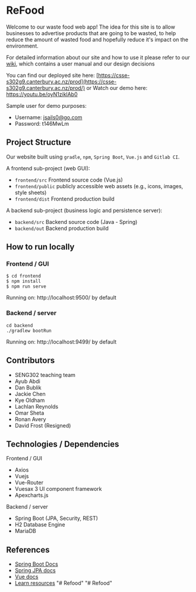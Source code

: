 # ReFood

Welcome to our waste food web app!
The idea for this site is to allow businesses to advertise products that are going to be wasted, to help reduce the amount of wasted food and hopefully reduce it's impact on the environment.

For detailed information about our site and how to use it please refer to our [wiki](https://eng-git.canterbury.ac.nz/seng302-2021/team-900/-/wikis/home), which contains a user manual and our design decisions

You can find our deployed site here: [https://csse-s302g9.canterbury.ac.nz/prod](https://csse-s302g9.canterbury.ac.nz/prod/)
or
Watch our demo here: https://youtu.be/oyN1ziklAb0


Sample user for demo purposes:
- Username: jsails0@go.com
- Password: t146MwLm





## Project Structure

Our website built using `gradle`, `npm`, `Spring Boot`, `Vue.js` and `Gitlab CI`.

A frontend sub-project (web GUI):

- `frontend/src` Frontend source code (Vue.js)
- `frontend/public` publicly accessible web assets (e.g., icons, images, style sheets)
- `frontend/dist` Frontend production build

A backend sub-project (business logic and persistence server):

- `backend/src` Backend source code (Java - Spring)
- `backend/out` Backend production build

## How to run locally

### Frontend / GUI

    $ cd frontend
    $ npm install
    $ npm run serve

Running on: http://localhost:9500/ by default

### Backend / server

    cd backend
    ./gradlew bootRun

Running on: http://localhost:9499/ by default

## Contributors

- SENG302 teaching team
- Ayub Abdi
- Dan Bublik
- Jackie Chen
- Kye Oldham
- Lachlan Reynolds
- Omar Sheta
- Ronan Avery
- David Frost (Resigned)

## Technologies / Dependencies

Frontend / GUI
- Axios
- Vuejs
- Vue-Router
- Vuesax 3 UI component framework
- Apexcharts.js

Backend / server
- Spring Boot (JPA, Security, REST)
- H2 Database Engine
- MariaDB

## References

- [Spring Boot Docs](https://docs.spring.io/spring-boot/docs/current/reference/htmlsingle/)
- [Spring JPA docs](https://docs.spring.io/spring-data/jpa/docs/current/reference/html/)
- [Vue docs](https://vuejs.org/v2/guide/)
- [Learn resources](https://learn.canterbury.ac.nz/course/view.php?id=10577&section=11)
"# Refood" 
"# Refood" 
